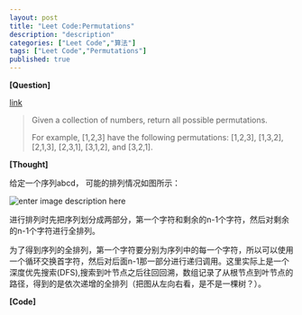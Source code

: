 ```yaml
---
layout: post
title: "Leet Code:Permutations"
description: "description"
categories: ["Leet Code","算法"]
tags: ["Leet Code","Permutations"]
published: true
---
```


**[Question]**

[link][1]

> Given a collection of numbers, return all possible permutations.
> 
> For example, [1,2,3] have the following permutations: [1,2,3],
> [1,3,2], [2,1,3], [2,3,1], [3,1,2], and [3,2,1].


**[Thought]**

给定一个序列abcd， 可能的排列情况如图所示：

![enter image description here][2]

进行排列时先把序列划分成两部分，第一个字符和剩余的n-1个字符，然后对剩余的n-1个字符进行全排列。

为了得到序列的全排列，第一个字符要分别为序列中的每一个字符，所以可以使用一个循环交换首字符，然后对后面n-1那一部分进行递归调用。这里实际上是一个深度优先搜索(DFS),搜索到叶节点之后往回回溯，数组记录了从根节点到叶节点的路径，得到的是依次递增的全排列（把图从左向右看，是不是一棵树？）。


**[Code]**

<script src="https://gist.github.com/HaiyangXu/37b862caac6b2a5c82cd.js"></script>

  [1]: http://oj.leetcode.com/problems/permutations/
  [2]: https://docs.google.com/drawings/d/10Q7Yf9JL0Iy_lreZUCFVRwP9Tr81yfh_6gbw4e7xETg/pub?w=480&h=360